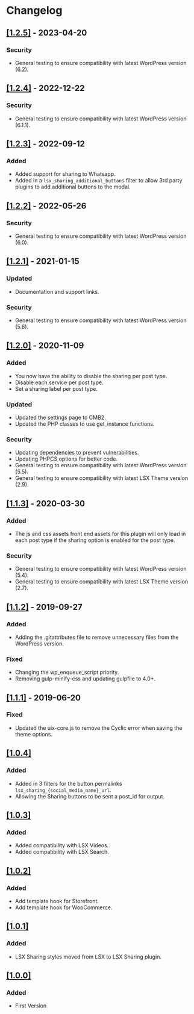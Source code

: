 # Changelog

## [[1.2.5]](https://github.com/lightspeeddevelopment/lsx-sharing/releases/tag/1.2.5) - 2023-04-20

### Security
- General testing to ensure compatibility with latest WordPress version (6.2).

## [[1.2.4]](https://github.com/lightspeeddevelopment/lsx-sharing/releases/tag/1.2.4) - 2022-12-22

### Security
- General testing to ensure compatibility with latest WordPress version (6.1.1).

## [[1.2.3]](https://github.com/lightspeeddevelopment/lsx-sharing/releases/tag/1.2.3) - 2022-09-12

### Added
- Added support for sharing to Whatsapp.
- Added in a `lsx_sharing_additional_buttons` filter to allow 3rd party plugins to add additional buttons to the modal.

## [[1.2.2]](https://github.com/lightspeeddevelopment/lsx-sharing/releases/tag/1.2.2) - 2022-05-26

### Security
- General testing to ensure compatibility with latest WordPress version (6.0).

## [[1.2.1]](https://github.com/lightspeeddevelopment/lsx-sharing/releases/tag/1.2.1) - 2021-01-15

### Updated
- Documentation and support links.

### Security
- General testing to ensure compatibility with latest WordPress version (5.6).

## [[1.2.0]](https://github.com/lightspeeddevelopment/lsx-sharing/releases/tag/1.2.0) - 2020-11-09

### Added

- You now have the ability to disable the sharing per post type.
- Disable each service per post type.
- Set a sharing label per post type.

### Updated

- Updated the settings page to CMB2.
- Updated the PHP classes to use get_instance functions.

### Security

- Updating dependencies to prevent vulnerabilities.
- Updating PHPCS options for better code.
- General testing to ensure compatibility with latest WordPress version (5.5).
- General testing to ensure compatibility with latest LSX Theme version (2.9).

## [[1.1.3]](https://github.com/lightspeeddevelopment/lsx-sharing/releases/tag/1.1.3) - 2020-03-30

### Added

- The js and css assets front end assets for this plugin will only load in each post type if the sharing option is enabled for the post type.

### Security

- General testing to ensure compatibility with latest WordPress version (5.4).
- General testing to ensure compatibility with latest LSX Theme version (2.7).

## [[1.1.2]](https://github.com/lightspeeddevelopment/lsx-sharing/releases/tag/1.1.2) - 2019-09-27

### Added

- Adding the .gitattributes file to remove unnecessary files from the WordPress version.

### Fixed

- Changing the wp_enqueue_script priority.
- Removing gulp-minify-css and updating gulpfile to 4.0+.

## [[1.1.1]](https://github.com/lightspeeddevelopment/lsx-sharing/releases/tag/1.1.1) - 2019-06-20

### Fixed

- Updated the uix-core.js to remove the Cyclic error when saving the theme options.

## [[1.0.4]]()

### Added

- Added in 3 filters for the button permalinks `lsx_sharing_{social_media_name}_url`.
- Allowing the Sharing buttons to be sent a post_id for output.

## [[1.0.3]]()

### Added

- Added compatibility with LSX Videos.
- Added compatibility with LSX Search.

## [[1.0.2]]()

### Added

- Add template hook for Storefront.
- Add template hook for WooCommerce.

## [[1.0.1]]()

### Added

- LSX Sharing styles moved from LSX to LSX Sharing plugin.

## [[1.0.0]]()

### Added

- First Version
